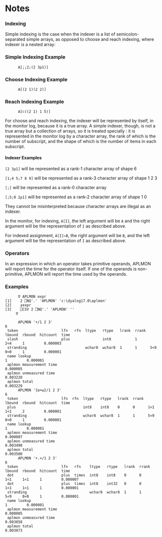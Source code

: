 # Notes

### Indexing

Simple indexing is the case when the indexer is a list of semicolon-separated   simple arrays,  as opposed to choose and reach indexing, where indexer is a nested array:

### Simple Indexing Example
```apl
      A[;;2;(2 3⍴1)]
```

### Choose Indexing Example
```apl
      A[(2 1)(2 2)]
```

### Reach Indexing Example
```apl
      A[⊂((2 1) 1 5)]
```

For choose and reach indexing, the indexer will be represented by itself, in the monitor log, because it is a true array. A simple indexer, though, is not a true array but a collection of arrays, so it is treated specially : it is represented in the monitor log by a character array, the rank of which is the number of subscript, and the shape of which is the number of items in each subscript.

#### Indexer Examples

`[2 3⍴1]` will be represented as a rank-1 character array of shape 6

`[1;4 5;7 8 9]` will be represented as a rank-3 character array of shape 1 2 3

`[;]` will be represented as a rank-0 character array

`[;5;0 2⍴1]` will be represented as a rank-2 character array of shape 1 0

They cannot be misinterpreted because character arrays are illegal as an indexer.

In the monitor, for indexing, `A[I]`, the left argument will be `A` and the right argument will be the representation of `I` as described above.

For indexed assignment, `A[I]←B`, the right argument will be `B`, and the left argument will be the representation of `I` as described above.

### Operators

In an expression in which an operator  takes primitive operands, APLMON will report the time for the operator itself.   If one of the operands is non-primitive, APLMON will report the time used by the operands.

### Examples
```apl
      ∇ APLMON expr
[1]    2 ⎕NQ'.' 'APLMON' 'c:\dyalog17.0\aplmon'
[2]    ⍎expr
[3]    ⎕CSV 2 ⎕NQ'.' 'APLMON' ''
     ∇

      APLMON '+/1 2 3'
6
 token                    lfn   rfn  ltype   rtype   lrank  rrank  lbound  rbound  hitcount  time     
 slash                    plus               int8           1              2<4     1         0.000003 
 stranding                           wchar8  wchar8  1      1      5<9     0<0     1         0.000001 
 name lookup                                                                       1         0.000001 
 aplmon measurement time                                                                     0.000005 
 aplmon unmeasured time                                                                      0.003220 
 aplmon total                                                                                0.003229 
      APLMON '{⍺+⍵}/1 2 3'
6
 token                    lfn  rfn  ltype   rtype   lrank  rrank  lbound  rbound  hitcount  time     
 plus                               int8    int8    0      0      1<1     1<1     2         0.000001 
 stranding                          wchar8  wchar8  1      1      5<9     0<0     1         0.000001 
 name lookup                                                                      1         0.000001 
 aplmon measurement time                                                                    0.000007 
 aplmon unmeasured time                                                                     0.003490 
 aplmon total                                                                               0.003500 
      APLMON '+.×/1 2 3'
6
 token                    lfn   rfn    ltype   rtype   lrank  rrank  lbound  rbound  hitcount  time     
 dot                      plus  times  int8    int8    0      0      1<1     1<1     1         0.000007 
 dot                      plus  times  int8    int32   0      0      1<1     1<1     1         0.000001 
 stranding                             wchar8  wchar8  1      1      5<9     0<0     1         0.000001 
 name lookup                                                                         1         0.000001 
 aplmon measurement time                                                                       0.000005 
 aplmon unmeasured time                                                                        0.003058 
 aplmon total                                                                                  0.003073 

```
